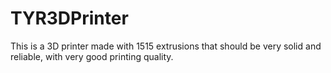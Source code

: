 # TYR3DPrinter
This is a 3D printer made with 1515 extrusions that should be very solid and reliable, with very good printing quality.
